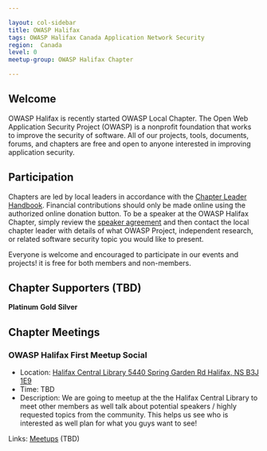 ```yaml
---

layout: col-sidebar
title: OWASP Halifax
tags: OWASP Halifax Canada Application Network Security
region:  Canada
level: 0
meetup-group: OWASP Halifax Chapter

---
```


## Welcome
OWASP Halifax is recently started OWASP Local Chapter. The Open Web Application Security Project (OWASP) is a nonprofit foundation that works to improve the security of software. All of our projects, tools, documents, forums, and chapters are free and open to anyone interested in improving application security. 

## Participation
Chapters are led by local leaders in accordance with the [Chapter Leader Handbook](/www-policy/rules-of-procedure/chapter-handbook). Financial contributions should only be made online using the authorized online donation button. To be a speaker at the OWASP Halifax Chapter, simply review the [speaker agreement](/www-policy/speaker-agreement) and then contact the local chapter leader with details of what OWASP Project, independent research, or related software security topic you would like to present.

Everyone is welcome and encouraged to participate in our events and projects! it is free for both members and non-members.

## Chapter Supporters (TBD)

**Platinum**
**Gold**
**Silver**

## Chapter Meetings

### OWASP Halifax First Meetup Social

  - Location: [Halifax Central Library 5440 Spring Garden Rd Halifax, NS
    B3J 1E9](https://goo.gl/maps/RpDBunHxms22)
  - Time: TBD
  - Description: We are going to meetup at the the Halifax
    Central Library to meet other members as well talk about potential
    speakers / highly requested topics from the community. This helps us
    see who is interested as well plan for what you guys want to see\!

Links: [Meetups](https://www.meetup.com/) (TBD)
